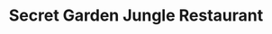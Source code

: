 ---
layout: default
title: "Secret Garden Jungle Restaurant"
categories: Bars
rating: "$$"
description: "Unique restaurant set in a jungle setting with free use of their pool. Try their coffee wrapped steak"
tel: "26222"
---